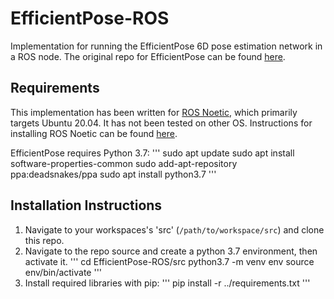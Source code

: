 # EfficientPose-ROS
Implementation for running the EfficientPose 6D pose estimation network in a ROS node. The original repo for EfficientPose can be found [here](https://github.com/ybkscht/EfficientPose).

## Requirements
This implementation has been written for [ROS Noetic](http://wiki.ros.org/noetic), which primarily targets Ubuntu 20.04. It has not been tested on other OS.
Instructions for installing ROS Noetic can be found [here](http://wiki.ros.org/noetic/Installation/Ubuntu).

EfficientPose requires Python 3.7:
'''
sudo apt update
sudo apt install software-properties-common
sudo add-apt-repository ppa:deadsnakes/ppa
sudo apt install python3.7
'''

## Installation Instructions
1. Navigate to your workspaces's 'src' (`/path/to/workspace/src`) and clone this repo.
2. Navigate to the repo source and create a python 3.7 environment, then activate it.
'''
cd EfficientPose-ROS/src
python3.7 -m venv env
source env/bin/activate
'''
3. Install required libraries with pip:
'''
pip install -r ../requirements.txt
'''


